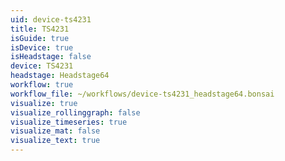 ```yaml
---
uid: device-ts4231
title: TS4231
isGuide: true
isDevice: true
isHeadstage: false
device: TS4231
headstage: Headstage64
workflow: true
workflow_file: ~/workflows/device-ts4231_headstage64.bonsai
visualize: true
visualize_rollinggraph: false
visualize_timeseries: true
visualize_mat: false
visualize_text: true
---
```

